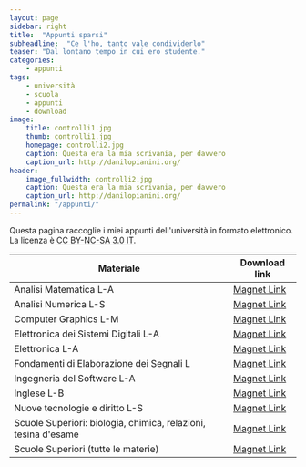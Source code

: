 ```yaml
---
layout: page
sidebar: right
title:  "Appunti sparsi"
subheadline:  "Ce l'ho, tanto vale condividerlo"
teaser: "Dal lontano tempo in cui ero studente."
categories:
    - appunti
tags:
    - università
    - scuola
    - appunti
    - download
image:
    title: controlli1.jpg
    thumb: controlli1.jpg
    homepage: controlli2.jpg
    caption: Questa era la mia scrivania, per davvero
    caption_url: http://danilopianini.org/
header:
    image_fullwidth: controlli2.jpg
    caption: Questa era la mia scrivania, per davvero
    caption_url: http://danilopianini.org/
permalink: "/appunti/"
---
```


Questa pagina raccoglie i miei appunti dell'università in formato elettronico. La licenza è [CC BY-NC-SA 3.0 IT](https://creativecommons.org/licenses/by-nc-sa/3.0/it/).

| Materiale | Download link |
| --- | --- |
| Analisi Matematica L-A | [Magnet Link](magnet:?xt=urn:btih:1159d51adfa59b7a7770d4d6383653eb8f925ec5&dn=Analisi%20Matematica%20L-A&tr=udp%3a%2f%2ftracker.openbittorrent.com%3a80&tr=udp%3a%2f%2ftracker.btzoo.eu%3a80%2fannounce&tr=udp%3a%2f%2ftracker.publicbt.com%3a80&tr=http%3a%2f%2fannounce.torrentsmd.com%3a8080%2fannounce.php&tr=http%3a%2f%2fannounce.torrentsmd.com%3a6969%2fannounce&tr=udp%3a%2f%2ftracker.istole.it%3a80&tr=http%3a%2f%2fbt.careland.com.cn%3a6969%2fannounce&tr=http%3a%2f%2fopensharing.org%3a2710%2fannounce&tr=http%3a%2f%2fbttrack.9you.com%2fannounce&tr=udp%3a%2f%2fopen.demonii.com%3a1337%2fannounce&tr=http%3a%2f%2fi.bandito.org%2fannounce) |
| Analisi Numerica L-S | [Magnet Link](magnet:?xt=urn:btih:697f382f69fd3c436eef164c561c8ee8cf99520c&dn=analisi%20numerica%20l-s.tar.gz&tr=udp%3a%2f%2ftracker.openbittorrent.com%3a80&tr=udp%3a%2f%2fopen.demonii.com%3a1337%2fannounce&tr=udp%3a%2f%2ftracker.btzoo.eu%3a80%2fannounce&tr=http%3a%2f%2fannounce.torrentsmd.com%3a8080%2fannounce.php&tr=udp%3a%2f%2ftracker.publicbt.com%3a80&tr=udp%3a%2f%2ftracker.istole.it%3a80&tr=http%3a%2f%2fannounce.torrentsmd.com%3a6969%2fannounce&tr=http%3a%2f%2fopensharing.org%3a2710%2fannounce&tr=http%3a%2f%2fbttrack.9you.com%2fannounce&tr=http%3a%2f%2fbt.careland.com.cn%3a6969%2fannounce&tr=http%3a%2f%2fi.bandito.org%2fannounce) |
| Computer Graphics L-M | [Magnet Link](magnet:?xt=urn:btih:69956f71c1e7e528f5bec45d440f184353c1516b&dn=cgesercitazioni.tar.gz&tr=udp%3a%2f%2ftracker.openbittorrent.com%3a80&tr=udp%3a%2f%2fopen.demonii.com%3a1337%2fannounce&tr=http%3a%2f%2fi.bandito.org%2fannounce&tr=http%3a%2f%2fbt.careland.com.cn%3a6969%2fannounce&tr=udp%3a%2f%2ftracker.btzoo.eu%3a80%2fannounce&tr=udp%3a%2f%2ftracker.istole.it%3a80&tr=http%3a%2f%2fopensharing.org%3a2710%2fannounce&tr=http%3a%2f%2fbttrack.9you.com%2fannounce&tr=udp%3a%2f%2ftracker.publicbt.com%3a80&tr=http%3a%2f%2fannounce.torrentsmd.com%3a8080%2fannounce.php&tr=http%3a%2f%2fannounce.torrentsmd.com%3a6969%2fannounce) |
| Elettronica dei Sistemi Digitali L-A | [Magnet Link](magnet:?xt=urn:btih:35a4cae7da519a83b244e918072ebe2380f0bddd&dn=Elettronica%20dei%20Sistemi%20Digitali%20L-A&tr=udp%3a%2f%2ftracker.openbittorrent.com%3a80&tr=udp%3a%2f%2fopen.demonii.com%3a1337%2fannounce&tr=udp%3a%2f%2ftracker.btzoo.eu%3a80%2fannounce&tr=http%3a%2f%2fannounce.torrentsmd.com%3a8080%2fannounce.php&tr=udp%3a%2f%2ftracker.istole.it%3a80&tr=http%3a%2f%2fbt.careland.com.cn%3a6969%2fannounce&tr=udp%3a%2f%2ftracker.publicbt.com%3a80&tr=http%3a%2f%2fannounce.torrentsmd.com%3a6969%2fannounce&tr=http%3a%2f%2fopensharing.org%3a2710%2fannounce&tr=http%3a%2f%2fbttrack.9you.com%2fannounce&tr=http%3a%2f%2fi.bandito.org%2fannounce) |
| Elettronica L-A | [Magnet Link](magnet:?xt=urn:btih:764fc931d0875191183c3a0cc153bf130bfc5330&dn=formulario.pdf&tr=udp%3a%2f%2ftracker.openbittorrent.com%3a80&tr=http%3a%2f%2fi.bandito.org%2fannounce&tr=http%3a%2f%2fbt.careland.com.cn%3a6969%2fannounce&tr=udp%3a%2f%2ftracker.btzoo.eu%3a80%2fannounce&tr=udp%3a%2f%2ftracker.publicbt.com%3a80&tr=http%3a%2f%2fannounce.torrentsmd.com%3a8080%2fannounce.php&tr=udp%3a%2f%2ftracker.istole.it%3a80&tr=http%3a%2f%2fannounce.torrentsmd.com%3a6969%2fannounce&tr=http%3a%2f%2fopensharing.org%3a2710%2fannounce&tr=http%3a%2f%2fbttrack.9you.com%2fannounce&tr=udp%3a%2f%2fopen.demonii.com%3a1337%2fannounce) |
| Fondamenti di Elaborazione dei Segnali L | [Magnet Link](magnet:?xt=urn:btih:90308c3f07c840b55becd9c46f95d9be650e6e86&dn=TSformulario.pdf&tr=udp%3a%2f%2ftracker.openbittorrent.com%3a80&tr=udp%3a%2f%2fopen.demonii.com%3a1337%2fannounce&tr=http%3a%2f%2fi.bandito.org%2fannounce&tr=udp%3a%2f%2ftracker.btzoo.eu%3a80%2fannounce&tr=udp%3a%2f%2ftracker.istole.it%3a80&tr=http%3a%2f%2fannounce.torrentsmd.com%3a8080%2fannounce.php&tr=http%3a%2f%2fannounce.torrentsmd.com%3a6969%2fannounce&tr=http%3a%2f%2fopensharing.org%3a2710%2fannounce&tr=udp%3a%2f%2ftracker.publicbt.com%3a80&tr=http%3a%2f%2fbttrack.9you.com%2fannounce&tr=http%3a%2f%2fbt.careland.com.cn%3a6969%2fannounce) |
| Ingegneria del Software L-A | [Magnet Link](magnet:?xt=urn:btih:6755683e4a68115e9e52fb6fc8efc249298ada84&dn=AXE%20-%20Arithmetic%20eXpression%20Evaluator.tar.gz&tr=udp%3a%2f%2ftracker.openbittorrent.com%3a80&tr=udp%3a%2f%2ftracker.btzoo.eu%3a80%2fannounce&tr=udp%3a%2f%2fopen.demonii.com%3a1337%2fannounce&tr=http%3a%2f%2fannounce.torrentsmd.com%3a6969%2fannounce&tr=udp%3a%2f%2ftracker.istole.it%3a80&tr=http%3a%2f%2fopensharing.org%3a2710%2fannounce&tr=http%3a%2f%2fannounce.torrentsmd.com%3a8080%2fannounce.php&tr=udp%3a%2f%2ftracker.publicbt.com%3a80&tr=http%3a%2f%2fbt.careland.com.cn%3a6969%2fannounce&tr=http%3a%2f%2fbttrack.9you.com%2fannounce&tr=http%3a%2f%2fi.bandito.org%2fannounce) |
| Inglese L-B | [Magnet Link](magnet:?xt=urn:btih:7ed1095f4de6409ceddc9853d7fa85694edac462&dn=IngleseL-B.pdf&tr=udp%3a%2f%2ftracker.openbittorrent.com%3a80&tr=http%3a%2f%2fannounce.torrentsmd.com%3a8080%2fannounce.php&tr=http%3a%2f%2fannounce.torrentsmd.com%3a6969%2fannounce&tr=udp%3a%2f%2ftracker.publicbt.com%3a80&tr=http%3a%2f%2fopensharing.org%3a2710%2fannounce&tr=http%3a%2f%2fbt.careland.com.cn%3a6969%2fannounce&tr=udp%3a%2f%2ftracker.istole.it%3a80&tr=http%3a%2f%2fi.bandito.org%2fannounce&tr=http%3a%2f%2fbttrack.9you.com%2fannounce&tr=udp%3a%2f%2ftracker.btzoo.eu%3a80%2fannounce&tr=udp%3a%2f%2fopen.demonii.com%3a1337%2fannounce) |
| Nuove tecnologie e diritto L-S | [Magnet Link](magnet:?xt=urn:btih:f260c07f57494909d2c914938c0c9615188081a3&dn=riassunto_diritto.pdf&tr=udp%3a%2f%2ftracker.openbittorrent.com%3a80&tr=udp%3a%2f%2ftracker.btzoo.eu%3a80%2fannounce&tr=http%3a%2f%2fannounce.torrentsmd.com%3a6969%2fannounce&tr=udp%3a%2f%2ftracker.istole.it%3a80&tr=http%3a%2f%2fopensharing.org%3a2710%2fannounce&tr=udp%3a%2f%2ftracker.publicbt.com%3a80&tr=http%3a%2f%2fannounce.torrentsmd.com%3a8080%2fannounce.php&tr=http%3a%2f%2fbt.careland.com.cn%3a6969%2fannounce&tr=http%3a%2f%2fbttrack.9you.com%2fannounce&tr=http%3a%2f%2fi.bandito.org%2fannounce&tr=udp%3a%2f%2fopen.demonii.com%3a1337%2fannounce) |
| Scuole Superiori: biologia, chimica, relazioni, tesina d'esame | [Magnet Link](magnet:?xt=urn:btih:d010dc30de15055f02d6786ee8619cdf0f05580b&dn=Relazioni%20scuole%20superiori&tr=udp%3a%2f%2ftracker.openbittorrent.com%3a80&tr=udp%3a%2f%2ftracker.btzoo.eu%3a80%2fannounce&tr=udp%3a%2f%2fopen.demonii.com%3a1337%2fannounce&tr=http%3a%2f%2fi.bandito.org%2fannounce&tr=http%3a%2f%2fannounce.torrentsmd.com%3a6969%2fannounce&tr=http%3a%2f%2fopensharing.org%3a2710%2fannounce&tr=udp%3a%2f%2ftracker.istole.it%3a80&tr=http%3a%2f%2fannounce.torrentsmd.com%3a8080%2fannounce.php&tr=udp%3a%2f%2ftracker.publicbt.com%3a80&tr=http%3a%2f%2fbttrack.9you.com%2fannounce&tr=http%3a%2f%2fbt.careland.com.cn%3a6969%2fannounce) |
| Scuole Superiori (tutte le materie) | [Magnet Link](magnet:?xt=urn:btih:4cbcd2da7aabdc53414ea8e13f4a8069bcb0ebee&dn=Appunti%20Scuole%20Superiori&tr=udp%3a%2f%2ftracker.openbittorrent.com%3a80&tr=http%3a%2f%2fi.bandito.org%2fannounce&tr=udp%3a%2f%2ftracker.btzoo.eu%3a80%2fannounce&tr=udp%3a%2f%2ftracker.istole.it%3a80&tr=http%3a%2f%2fannounce.torrentsmd.com%3a8080%2fannounce.php&tr=http%3a%2f%2fopensharing.org%3a2710%2fannounce&tr=udp%3a%2f%2ftracker.publicbt.com%3a80&tr=http%3a%2f%2fannounce.torrentsmd.com%3a6969%2fannounce&tr=http%3a%2f%2fbt.careland.com.cn%3a6969%2fannounce&tr=http%3a%2f%2fbttrack.9you.com%2fannounce&tr=udp%3a%2f%2fopen.demonii.com%3a1337%2fannounce) |
